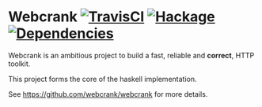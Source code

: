 # Webcrank [![TravisCI](https://travis-ci.org/webcrank/webcrank.hs.svg)](https://travis-ci.org/webcrank/webcrank.hs) [![Hackage](https://img.shields.io/hackage/v/webcrank.svg?style=flat)](https://hackage.haskell.org/package/webcrank) [![Dependencies](https://img.shields.io/hackage-deps/v/webcrank.svg?style=flat)](http://packdeps.haskellers.com/feed?needle=webcrank)

Webcrank is an ambitious project to build a fast, reliable and
__correct__, HTTP toolkit.

This project forms the core of the haskell implementation.

See <https://github.com/webcrank/webcrank> for more details.

